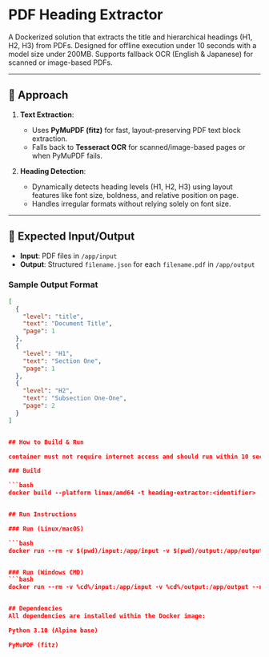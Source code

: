 # PDF Heading Extractor

A Dockerized solution that extracts the title and hierarchical headings (H1, H2, H3) from PDFs. Designed for offline execution under 10 seconds with a model size under 200MB. Supports fallback OCR (English & Japanese) for scanned or image-based PDFs.

---

## 🔧 Approach

1. **Text Extraction**:
   - Uses **PyMuPDF (fitz)** for fast, layout-preserving PDF text block extraction.
   - Falls back to **Tesseract OCR** for scanned/image-based pages or when PyMuPDF fails.

2. **Heading Detection**:
   - Dynamically detects heading levels (H1, H2, H3) using layout features like font size, boldness, and relative position on page.
   - Handles irregular formats without relying solely on font size.

---

## 📁 Expected Input/Output

- **Input**: PDF files in `/app/input`
- **Output**: Structured `filename.json` for each `filename.pdf` in `/app/output`

### Sample Output Format

```json
[
  {
    "level": "title",
    "text": "Document Title",
    "page": 1
  },
  {
    "level": "H1",
    "text": "Section One",
    "page": 1
  },
  {
    "level": "H2",
    "text": "Subsection One-One",
    "page": 2
  }
]


## How to Build & Run

container must not require internet access and should run within 10 seconds for a 50-page PDF.

### Build

```bash
docker build --platform linux/amd64 -t heading-extractor:<identifier> .


## Run Instructions

### Run (Linux/macOS)

```bash
docker run --rm -v $(pwd)/input:/app/input -v $(pwd)/output:/app/output --network none heading-extractor:<identifier>


### Run (Windows CMD)
```bash
docker run --rm -v %cd%/input:/app/input -v %cd%/output:/app/output --network none heading-extractor:<identifier>


## Dependencies
All dependencies are installed within the Docker image:

Python 3.10 (Alpine base)

PyMuPDF (fitz)
